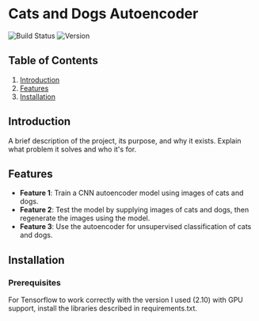 # Cats and Dogs Autoencoder

![Build Status](https://img.shields.io/badge/build-passing-brightgreen.svg) ![Version](https://img.shields.io/badge/version-1.0.0-blue.svg)

## Table of Contents

1. [Introduction](#introduction)
2. [Features](#features)
3. [Installation](#installation)

## Introduction
A brief description of the project, its purpose, and why it exists. Explain what problem it solves and who it's for.

## Features
- **Feature 1**: Train a CNN autoencoder model using images of cats and dogs.
- **Feature 2**: Test the model by supplying images of cats and dogs, then regenerate the images using the model.
- **Feature 3**: Use the autoencoder for unsupervised classification of cats and dogs.

## Installation
### Prerequisites
For Tensorflow to work correctly with the version I used (2.10) with GPU support, install the libraries described in requirements.txt.
